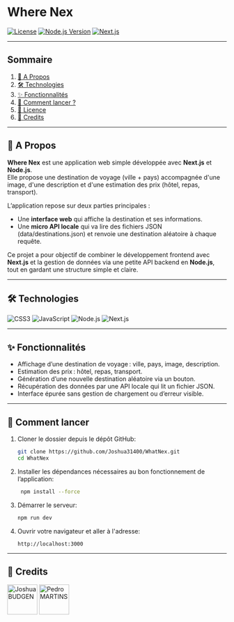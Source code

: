 # Where Nex
[![License](https://img.shields.io/badge/license-MIT-blue.svg)](LICENSE)
[![Node.js Version](https://img.shields.io/badge/node-%3E%3D20-brightgreen)](https://nodejs.org/)
[![Next.js](https://img.shields.io/badge/frontend-Next.js-000000)](https://nextjs.org/)
***
## Sommaire

1. [📄 A Propos](#-A-Propos)
2. [🛠️ Technologies](#-Technologies)
3. [✨ Fonctionnalités](#-Fonctionnalités)
4. [🚀 Comment lancer ?](#-Comment-lancer)
5. [📝 Licence](#-Licence)
6. [👥 Credits](#-Credits)

***
## 📄 A Propos
**Where Nex** est une application web simple développée avec **Next.js** et **Node.js**.  
Elle propose une destination de voyage (ville + pays) accompagnée d'une image, d'une description et d'une estimation des prix (hôtel, repas, transport).

L’application repose sur deux parties principales :
- Une **interface web** qui affiche la destination et ses informations.
- Une **micro API locale** qui va lire des fichiers JSON (data/destinations.json) et renvoie une destination aléatoire à chaque requête.

Ce projet a pour objectif de combiner le développement frontend avec **Next.js** et la gestion de données via une petite API backend en **Node.js**, tout en gardant une structure simple et claire.

***
## 🛠️ Technologies
![CSS3](https://img.shields.io/badge/CSS3-1572B6.svg?style=for-the-badge&logo=css3&logoColor=white)
![JavaScript](https://img.shields.io/badge/JavaScript-F7DF1E.svg?style=for-the-badge&logo=javascript&logoColor=black)
![Node.js](https://img.shields.io/badge/Node.js-43853D.svg?style=for-the-badge&logo=node.js&logoColor=white)
![Next.js](https://img.shields.io/badge/Next.js-000000.svg?style=for-the-badge&logo=next.js&logoColor=white)

***
## ✨ Fonctionnalités
- Affichage d’une destination de voyage : ville, pays, image, description.
-  Estimation des prix : hôtel, repas, transport.
-  Génération d’une nouvelle destination aléatoire via un bouton.
-  Récupération des données par une API locale qui lit un fichier JSON.
-  Interface épurée sans gestion de chargement ou d’erreur visible.

***
## 🚀 Comment lancer
1. Cloner le dossier depuis le dépôt GitHub:
   ```bash
   git clone https://github.com/Joshua31400/WhatNex.git
   cd WhatNex
   ```
2. Installer les dépendances nécessaires au bon fonctionnement de l’application:
   ```bash
    npm install --force
    ```
3. Démarrer le serveur:
    ```bash
    npm run dev
    ```
4. Ouvrir votre navigateur et aller à l'adresse:
    ```
    http://localhost:3000
    ```
   
***
## 👥 Credits
<a href="https://github.com/joshua31400"><img src="https://avatars.githubusercontent.com/u/189393167?v=4" alt="Joshua BUDGEN" width="69" height="69"/></a>
<a href="https://github.com/pmartins22"><img src="https://avatars.githubusercontent.com/u/201771836?v=4git branch" alt="Pedro MARTINS" width="69" height="69"/></a>
